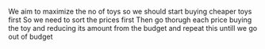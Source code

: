 We aim to maximize the no of toys so we should start buying cheaper toys first
So we need to sort the prices first 
Then go thorugh each price buying the toy and reducing its amount from the budget and repeat this untill we go out of budget